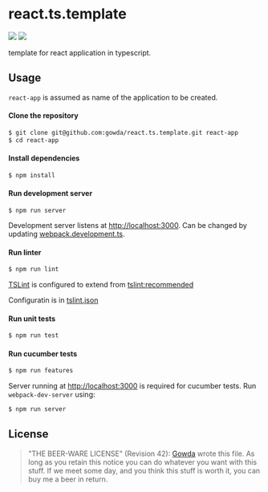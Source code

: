 # react.ts.template
![](https://github.com/gowda/react.ts.template/workflows/lint-and-tests/badge.svg)
![](https://github.com/gowda/react.ts.template/workflows/features/badge.svg)

template for react application in typescript.

## Usage
`react-app` is assumed as name of the application to be created.

#### Clone the repository
```bash
$ git clone git@github.com:gowda/react.ts.template.git react-app
$ cd react-app
```

#### Install dependencies
```bash
$ npm install
```

#### Run development server
```
$ npm run server
```

Development server listens at [http://localhost:3000](http://localhost:3000).
Can be changed by updating [webpack.development.ts](webpack.development.ts#L12).

#### Run linter
```bash
$ npm run lint
```

[TSLint](https://palantir.github.io/tslint/) is configured to extend from
[tslint:recommended](https://github.com/palantir/tslint/blob/master/src/configs/recommended.ts)

Configuratin is in [tslint.json](tslint.json)

#### Run unit tests
```bash
$ npm run test
```

#### Run cucumber tests
```bash
$ npm run features
```

Server running at [http://localhost:3000](http://localhost:3000) is required
for cucumber tests. Run `webpack-dev-server` using:
```bash
$ npm run server
```

## License

> "THE BEER-WARE LICENSE" (Revision 42):
> [Gowda](https://github.com/gowda) wrote this file.  As long as you retain
> this notice you can do whatever you want with this stuff. If we meet
> some day, and you think this stuff is worth it, you can buy me a beer in return.
